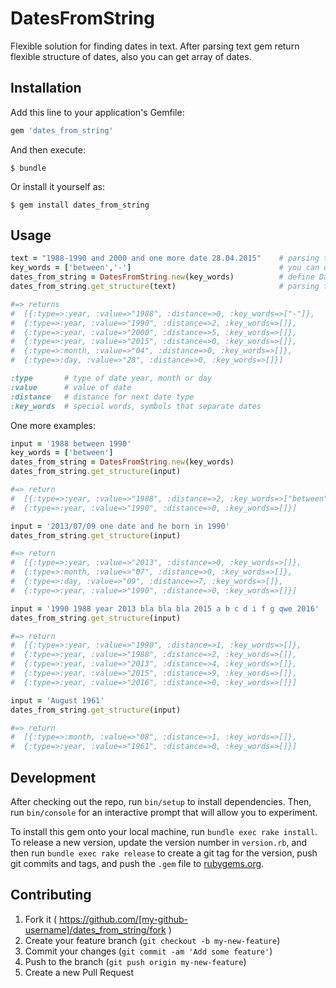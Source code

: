 # DatesFromString

Flexible solution for finding dates in text. After parsing text gem return flexible structure of dates, also you can get array of dates.


## Installation

Add this line to your application's Gemfile:

```ruby
gem 'dates_from_string'
```

And then execute:

    $ bundle

Or install it yourself as:

    $ gem install dates_from_string

## Usage


```ruby
text = "1988-1990 and 2000 and one more date 28.04.2015"    # parsing text
key_words = ['between','-']                                 # you can define special separator
dates_from_string = DatesFromString.new(key_words)          # define DatesFromString object
dates_from_string.get_structure(text)                       # parsing text

#=> returns
#  [{:type=>:year, :value=>"1988", :distance=>0, :key_words=>["-"]},
#  {:type=>:year, :value=>"1990", :distance=>2, :key_words=>[]},
#  {:type=>:year, :value=>"2000", :distance=>5, :key_words=>[]},
#  {:type=>:year, :value=>"2015", :distance=>0, :key_words=>[]},
#  {:type=>:month, :value=>"04", :distance=>0, :key_words=>[]},
#  {:type=>:day, :value=>"28", :distance=>0, :key_words=>[]}]

:type       # type of date year, month or day
:value      # value of date
:distance   # distance for next date type
:key_words  # special words, symbols that separate dates 
```

One more examples:

```ruby
input = '1988 between 1990'
key_words = ['between']
dates_from_string = DatesFromString.new(key_words)
dates_from_string.get_structure(input)

#=> return
#  [{:type=>:year, :value=>"1988", :distance=>2, :key_words=>["between"]},
#  {:type=>:year, :value=>"1990", :distance=>0, :key_words=>[]}]

input = '2013/07/09 one date and he born in 1990'
dates_from_string.get_structure(input)

#=> return
#  [{:type=>:year, :value=>"2013", :distance=>0, :key_words=>[]},
#  {:type=>:month, :value=>"07", :distance=>0, :key_words=>[]},
#  {:type=>:day, :value=>"09", :distance=>7, :key_words=>[]},
#  {:type=>:year, :value=>"1990", :distance=>0, :key_words=>[]}]

input = '1990 1988 year 2013 bla bla bla 2015 a b c d i f g qwe 2016'
dates_from_string.get_structure(input)

#=> return
#  [{:type=>:year, :value=>"1990", :distance=>1, :key_words=>[]},
#  {:type=>:year, :value=>"1988", :distance=>2, :key_words=>[]},
#  {:type=>:year, :value=>"2013", :distance=>4, :key_words=>[]},
#  {:type=>:year, :value=>"2015", :distance=>9, :key_words=>[]},
#  {:type=>:year, :value=>"2016", :distance=>0, :key_words=>[]}]

input = 'August 1961'
dates_from_string.get_structure(input)

#=> return
#  [{:type=>:month, :value=>"08", :distance=>1, :key_words=>[]},
#  {:type=>:year, :value=>"1961", :distance=>0, :key_words=>[]}]
```

## Development

After checking out the repo, run `bin/setup` to install dependencies. Then, run `bin/console` for an interactive prompt that will allow you to experiment.

To install this gem onto your local machine, run `bundle exec rake install`. To release a new version, update the version number in `version.rb`, and then run `bundle exec rake release` to create a git tag for the version, push git commits and tags, and push the `.gem` file to [rubygems.org](https://rubygems.org).

## Contributing

1. Fork it ( https://github.com/[my-github-username]/dates_from_string/fork )
2. Create your feature branch (`git checkout -b my-new-feature`)
3. Commit your changes (`git commit -am 'Add some feature'`)
4. Push to the branch (`git push origin my-new-feature`)
5. Create a new Pull Request
